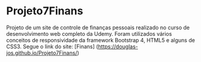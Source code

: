 # Projeto7Finans
 Projeto de um site de controle de finanças pessoais realizado no curso de desenvolvimento web completo da Udemy.
 Foram utilizados vários conceitos de responsividade da framework Bootstrap 4, HTML5 e alguns de CSS3.
  Segue o link do site: [Finans] (https://douglas-jos.github.io/Projeto7Finans/)
